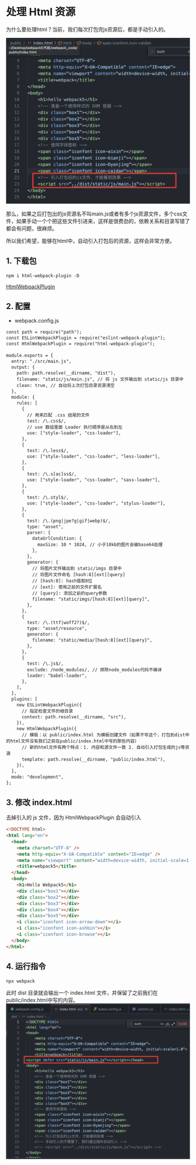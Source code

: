 # 处理 Html 资源
为什么要处理html？当前，我们每次打包完js资源后，都是手动引入的。

![手动引入的js资源](/imgs/base/html.png)

那么，如果之后打包出的js资源名不叫main.js或者有多个js资源文件，多个css文件，如果手动一个个把这些文件引进来，这样是很费劲的，依赖关系和目录写错了都会有问题，很麻烦。

所以我们希望，能够在html中，自动引入打包后的资源，这样会非常方便。

## 1. 下载包

```:no-line-numbers
npm i html-webpack-plugin -D
```
[HtmlWebpackPlugin](https://webpack.docschina.org/plugins/html-webpack-plugin/#root)

## 2. 配置

- webpack.config.js

```js{3,68-72}
const path = require("path");
const ESLintWebpackPlugin = require("eslint-webpack-plugin");
const HtmlWebpackPlugin = require("html-webpack-plugin");

module.exports = {
  entry: "./src/main.js",
  output: {
    path: path.resolve(__dirname, "dist"),
    filename: "static/js/main.js", // 将 js 文件输出到 static/js 目录中
    clean: true, // 自动将上次打包目录资源清空
  },
  module: {
    rules: [
      {
        // 用来匹配 .css 结尾的文件
        test: /\.css$/,
        // use 数组里面 Loader 执行顺序是从右到左
        use: ["style-loader", "css-loader"],
      },
      {
        test: /\.less$/,
        use: ["style-loader", "css-loader", "less-loader"],
      },
      {
        test: /\.s[ac]ss$/,
        use: ["style-loader", "css-loader", "sass-loader"],
      },
      {
        test: /\.styl$/,
        use: ["style-loader", "css-loader", "stylus-loader"],
      },
      {
        test: /\.(png|jpe?g|gif|webp)$/,
        type: "asset",
        parser: {
          dataUrlCondition: {
            maxSize: 10 * 1024, // 小于10kb的图片会被base64处理
          },
        },
        generator: {
          // 将图片文件输出到 static/imgs 目录中
          // 将图片文件命名 [hash:8][ext][query]
          // [hash:8]: hash值取8位
          // [ext]: 使用之前的文件扩展名
          // [query]: 添加之前的query参数
          filename: "static/imgs/[hash:8][ext][query]",
        },
      },
      {
        test: /\.(ttf|woff2?)$/,
        type: "asset/resource",
        generator: {
          filename: "static/media/[hash:8][ext][query]",
        },
      },
      {
        test: /\.js$/,
        exclude: /node_modules/, // 排除node_modules代码不编译
        loader: "babel-loader",
      },
    ],
  },
  plugins: [
    new ESLintWebpackPlugin({
      // 指定检查文件的根目录
      context: path.resolve(__dirname, "src"),
    }),
    new HtmlWebpackPlugin({
      // 模板：以 public/index.html 为模板创建文件（如果不写这个，打包到dist中的html文件没有我们之前在public/index.html中写的那些内容）
      // 新的html文件有两个特点：1. 内容和源文件一致 2. 自动引入打包生成的js等资源
      template: path.resolve(__dirname, "public/index.html"),
    }),
  ],
  mode: "development",
};
```

## 3. 修改 index.html

去掉引入的 js 文件，因为 HtmlWebpackPlugin 会自动引入

```html
<!DOCTYPE html>
<html lang="en">
  <head>
    <meta charset="UTF-8" />
    <meta http-equiv="X-UA-Compatible" content="IE=edge" />
    <meta name="viewport" content="width=device-width, initial-scale=1.0" />
    <title>webpack5</title>
  </head>
  <body>
    <h1>Hello Webpack5</h1>
    <div class="box1"></div>
    <div class="box2"></div>
    <div class="box3"></div>
    <div class="box4"></div>
    <div class="box5"></div>
    <i class="iconfont icon-arrow-down"></i>
    <i class="iconfont icon-ashbin"></i>
    <i class="iconfont icon-browse"></i>
  </body>
</html>
```

## 4. 运行指令

```:no-line-numbers
npx webpack
```

此时 dist 目录就会输出一个 index.html 文件，并保留了之前我们在public/index.html中写的内容。
![打包后dist/index.html](/imgs/base/html2.png)
